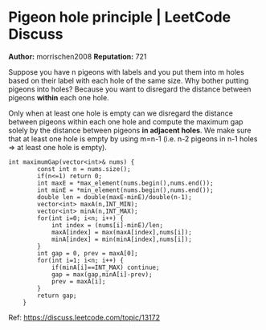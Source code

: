 Pigeon hole principle | LeetCode Discuss
============================
**Author:**  morrischen2008
**Reputation:**  721 

<p>Suppose you have n pigeons with labels and you put them into m holes based on their label with each hole of the same size. Why bother putting pigeons into holes? Because you want to disregard the distance between pigeons <strong>within</strong> each one hole.</p>
<p>Only when at least one hole is empty can we disregard the distance between pigeons within each one hole and compute the maximum gap solely by the distance between pigeons <strong>in adjacent holes</strong>. We make sure that at least one hole is empty by using m=n-1 (i.e. n-2 pigeons in n-1 holes =&gt; at least one hole is empty).</p>
<pre><code>int maximumGap(vector&lt;int&gt;&amp; nums) {
        const int n = nums.size();
        if(n&lt;=1) return 0;
        int maxE = *max_element(nums.begin(),nums.end());
        int minE = *min_element(nums.begin(),nums.end());
        double len = double(maxE-minE)/double(n-1);
        vector&lt;int&gt; maxA(n,INT_MIN);
        vector&lt;int&gt; minA(n,INT_MAX);
        for(int i=0; i&lt;n; i++) {
            int index = (nums[i]-minE)/len;
            maxA[index] = max(maxA[index],nums[i]);
            minA[index] = min(minA[index],nums[i]);
        }
        int gap = 0, prev = maxA[0];
        for(int i=1; i&lt;n; i++) {
            if(minA[i]==INT_MAX) continue;
            gap = max(gap,minA[i]-prev);
            prev = maxA[i];
        }
        return gap;
    }</code></pre> 

Ref: https://discuss.leetcode.com/topic/13172
